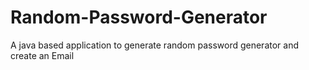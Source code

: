 # Random-Password-Generator
A java based application to generate random password generator and create an Email
